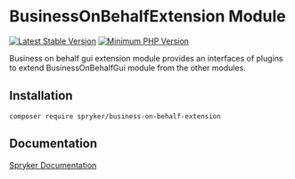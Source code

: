 # BusinessOnBehalfExtension Module
[![Latest Stable Version](https://poser.pugx.org/spryker/business-on-behalf-extension/v/stable.svg)](https://packagist.org/packages/spryker/business-on-behalf-extension)
[![Minimum PHP Version](https://img.shields.io/badge/php-%3E%3D%208.3-8892BF.svg)](https://php.net/)

Business on behalf gui extension module provides an interfaces of plugins to extend BusinessOnBehalfGui module from the other modules.

## Installation

```
composer require spryker/business-on-behalf-extension
```

## Documentation

[Spryker Documentation](https://docs.spryker.com)
